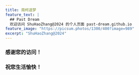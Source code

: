 ```yaml
---
title: 南柯遥梦
feature_text: |
  ## Past Dream
  欢迎访问 ShuHaoZhang@2024 的个人页面 past-dream.github.io
feature_image: "https://picsum.photos/1300/400?image=989"
excerpt: "ShuHaoZhang@2024"
---
```


### 感谢您的访问！

### 祝您生活愉快！